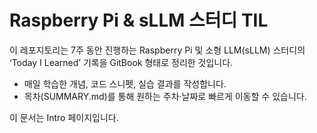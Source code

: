 # Raspberry Pi & sLLM 스터디 TIL

이 레포지토리는 7주 동안 진행하는 Raspberry Pi 및 소형 LLM(sLLM) 스터디의  
‘Today I Learned’ 기록을 GitBook 형태로 정리한 것입니다.

- 매일 학습한 개념, 코드 스니펫, 실습 결과를 작성합니다.  
- 목차(SUMMARY.md)를 통해 원하는 주차·날짜로 빠르게 이동할 수 있습니다.  

이 문서는 Intro 페이지입니다.  

